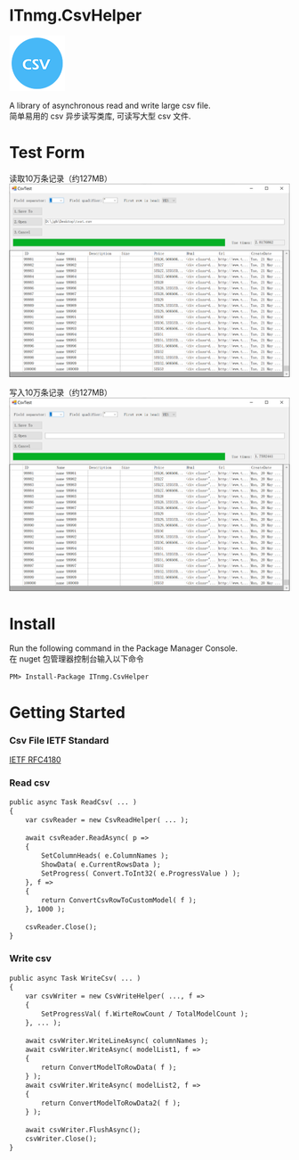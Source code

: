 # ITnmg.CsvHelper
![图标](https://raw.githubusercontent.com/jgh004/ITnmg.CsvHelper/master/Docs/logo.png)

  A library of asynchronous read and write large csv file.  
  简单易用的 csv 异步读写类库, 可读写大型 csv 文件. 

# Test Form
  读取10万条记录（约127MB）
![读取10万条记录（约127MB）](https://raw.githubusercontent.com/jgh004/ITnmg.CsvHelper/master/Docs/read.png?s=200)

  写入10万条记录（约127MB）
![写入10万条记录（约127MB）](https://raw.githubusercontent.com/jgh004/ITnmg.CsvHelper/master/Docs/write.png?s=200)

# Install

Run the following command in the Package Manager Console.  
在 nuget 包管理器控制台输入以下命令

    PM> Install-Package ITnmg.CsvHelper

# Getting Started

### Csv File IETF Standard
[IETF RFC4180](https://tools.ietf.org/html/rfc4180)

### Read csv
    public async Task ReadCsv( ... )
    {
        var csvReader = new CsvReadHelper( ... );
        
        await csvReader.ReadAsync( p => 
        {
            SetColumnHeads( e.ColumnNames );
            ShowData( e.CurrentRowsData );
            SetProgress( Convert.ToInt32( e.ProgressValue ) );
        }, f =>
        {
            return ConvertCsvRowToCustomModel( f );
        }, 1000 );
		
        csvReader.Close();
    }
    
### Write csv
    public async Task WriteCsv( ... )
    {
        var csvWriter = new CsvWriteHelper( ..., f =>
        {
            SetProgressVal( f.WirteRowCount / TotalModelCount );
        }, ... );

        await csvWriter.WriteLineAsync( columnNames );
        await csvWriter.WriteAsync( modelList1, f =>
        {
            return ConvertModelToRowData( f );
        } );
        await csvWriter.WriteAsync( modelList2, f =>
        {
            return ConvertModelToRowData2( f );
        } );

        await csvWriter.FlushAsync();
        csvWriter.Close();
    }
